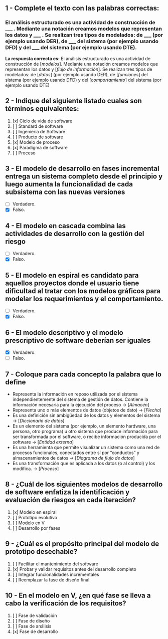 ## 1 - Complete el texto con las palabras correctas:
### El análisis estructurado es una actividad de construcción de \___ . Mediante una notación creamos modelos que representan los datos y \___ . Se realizan tres tipos de modelados: de \___ (por ejemplo usando DER), de \___ del sistema (por ejemplo usando DFD) y del \___ del sistema (por ejemplo usando DTE).

**La respuesta correcta es:** El análisis estructurado es una actividad de construcción de [*modelos*]. Mediante una notación creamos modelos que representan los datos y [*flujo de información*]. Se realizan tres tipos de modelados: de [*datos*] (por ejemplo usando DER), de [*funciones*] del sistema (por ejemplo usando DFD) y del [*comportamiento*] del sistema (por ejemplo usando DTE)

## 2 - Indique del siguiente listado cuales son términos equivalentes:

1. [x] Ciclo de vida de software
2. [ ] Standard de software
3. [ ] Ingeniería de Software
4. [ ] Producto de software
5. [x] Modelo de proceso
6. [x] Paradigma de software
7. [ ] Proceso

## 3 - El modelo de desarrollo en fases incremental entrega un sistema completo desde el principio y luego aumenta la funcionalidad de cada subsistema con las nuevas versiones

- [ ] Verdadero.
- [x] Falso.

## 4 - El modelo en cascada combina las actividades de desarrollo con la gestión del riesgo

- [ ] Verdadero.
- [x] Falso.

## 5 - El modelo en espiral es candidato para aquellos proyectos donde el usuario tiene dificultad al tratar con los modelos gráficos para modelar los requerimientos y el comportamiento.

- [ ] Verdadero.
- [x] Falso.

## 6 - El modelo descriptivo y el modelo prescriptivo de software deberían ser iguales

- [x] Verdadero.
- [ ] Falso.

## 7 - Coloque para cada concepto la palabra que lo define

- Representa la información en reposo utilizada por el sistema independientemente del sistema de gestión de datos. Contiene la información necesaria para la ejecución del proceso → 
[*Almacén*]
- Representa uno o más elementos de datos (objetos de dato) → [*Flecha*]
- Es una definición sin ambigüedad de los datos y elementos del sistema → [*Diccionario de datos*]
- Es un elemento del sistema (por ejemplo, un elemento hardware, una persona, otro programa) u otro sistema que produce información para ser transformada por el software, o recibe información producida por el software → [*Entidad externa*]
- Es una herramienta que permite visualizar un sistema como una red de procesos funcionales, conectados entre sí por “conductos” y almacenamientos de datos → [*Diagrama de flujo de datos*]
- Es una  transformación que es aplicada a los datos (o al control) y los modifica. → [*Proceso*]
 
## 8 - ¿Cuál de los siguientes modelos de desarrollo de software enfatiza la identificación y evaluación de riesgos en cada iteración?

1. [x] Modelo en espiral
2. [ ] Prototipo evolutivo
3. [ ] Modelo en V
4. [ ] Desarrollo por fases

## 9 - ¿Cuál es el propósito principal del modelo de prototipo desechable?

1. [ ] Facilitar el mantenimiento del software
2. [x] Probar y validar requisitos antes del desarrollo completo
3. [ ] Integrar funcionalidades incrementales
4. [ ] Reemplazar la fase de diseño final

## 10 - En el modelo en V, ¿en qué fase se lleva a cabo la verificación de los requisitos?

1. [ ] Fase de validación
2. [ ] Fase de diseño
3. [ ] Fase de análisis
4. [x] Fase de desarrollo

